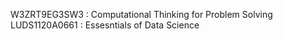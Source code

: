 W3ZRT9EG3SW3 : Computational Thinking for Problem Solving <br />
LUDS1120A0661 : Essesntials of Data Science
